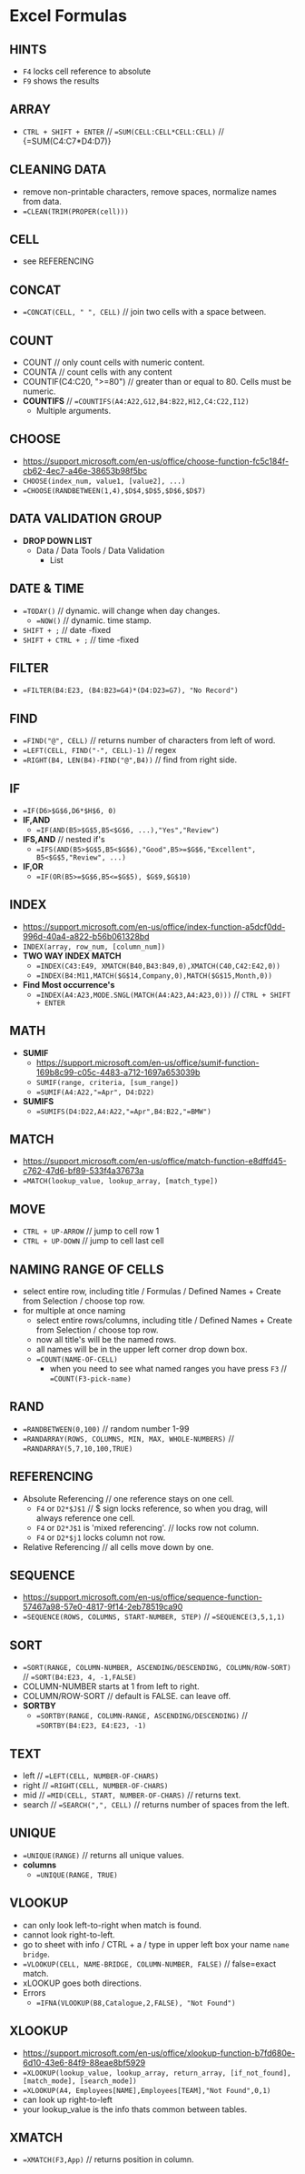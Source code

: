 # Excel Formulas

## HINTS

- `F4` locks cell reference to absolute
- `F9` shows the results

## ARRAY

- `CTRL + SHIFT + ENTER` // `=SUM(CELL:CELL*CELL:CELL)` // {=SUM(C4:C7\*D4:D7)}

## CLEANING DATA

- remove non-printable characters, remove spaces, normalize names from data.
- `=CLEAN(TRIM(PROPER(cell)))`

## CELL

- see REFERENCING

## CONCAT

- `=CONCAT(CELL, " ", CELL)` // join two cells with a space between.

## COUNT

- COUNT // only count cells with numeric content.
- COUNTA // count cells with any content
- COUNTIF(C4:C20, ">=80") // greater than or equal to 80. Cells must be numeric.
- **COUNTIFS** // `=COUNTIFS(A4:A22,G12,B4:B22,H12,C4:C22,I12)`
  - Multiple arguments.

## CHOOSE

- <https://support.microsoft.com/en-us/office/choose-function-fc5c184f-cb62-4ec7-a46e-38653b98f5bc>
- `CHOOSE(index_num, value1, [value2], ...)`
- `=CHOOSE(RANDBETWEEN(1,4),$D$4,$D$5,$D$6,$D$7)`

## DATA VALIDATION GROUP

- **DROP DOWN LIST**
  - Data / Data Tools / Data Validation
    - List

## DATE & TIME

- `=TODAY()` // dynamic. will change when day changes.
  - `=NOW()` // dynamic. time stamp.
- `SHIFT + ;` // date -fixed
- `SHIFT + CTRL + ;` // time -fixed

## FILTER

- `=FILTER(B4:E23, (B4:B23=G4)*(D4:D23=G7), "No Record")`

## FIND

- `=FIND("@", CELL)` // returns number of characters from left of word.
- `=LEFT(CELL, FIND("-", CELL)-1)` // regex
- `=RIGHT(B4, LEN(B4)-FIND("@",B4))` // find from right side.

## IF

- `=IF(D6>$G$6,D6*$H$6, 0)`
- **IF,AND**
  - `=IF(AND(B5>$G$5,B5<$G$6, ...),"Yes","Review")`
- **IFS,AND** // nested if's
  - `=IFS(AND(B5>$G$5,B5<$G$6),"Good",B5>=$G$6,"Excellent", B5<$G$5,"Review", ...)`
- **IF,OR**
  - `=IF(OR(B5>=$G$6,B5<=$G$5), $G$9,$G$10)`

## INDEX

- <https://support.microsoft.com/en-us/office/index-function-a5dcf0dd-996d-40a4-a822-b56b061328bd>
- `INDEX(array, row_num, [column_num])`
- **TWO WAY INDEX MATCH**
  - `=INDEX(C43:E49, XMATCH(B40,B43:B49,0),XMATCH(C40,C42:E42,0))`
  - `=INDEX(B4:M11,MATCH($G$14,Company,0),MATCH($G$15,Month,0))`
- **Find Most occurrence's**
  - `=INDEX(A4:A23,MODE.SNGL(MATCH(A4:A23,A4:A23,0)))` // `CTRL + SHIFT + ENTER`

## MATH

- **SUMIF**
  - <https://support.microsoft.com/en-us/office/sumif-function-169b8c99-c05c-4483-a712-1697a653039b>
  - `SUMIF(range, criteria, [sum_range])`
  - `=SUMIF(A4:A22,"=Apr", D4:D22)`
- **SUMIFS**
  - `=SUMIFS(D4:D22,A4:A22,"=Apr",B4:B22,"=BMW")`

## MATCH

- <https://support.microsoft.com/en-us/office/match-function-e8dffd45-c762-47d6-bf89-533f4a37673a>
- `=MATCH(lookup_value, lookup_array, [match_type])`

## MOVE

- `CTRL + UP-ARROW` // jump to cell row 1
- `CTRL + UP-DOWN` // jump to cell last cell

## NAMING RANGE OF CELLS

- select entire row, including title / Formulas / Defined Names + Create from Selection / choose top row.
- for multiple at once naming
  - select entire rows/columns, including title / Defined Names + Create from Selection / choose top row.
  - now all title's will be the named rows.
  - all names will be in the upper left corner drop down box.
  - `=COUNT(NAME-OF-CELL)`
    - when you need to see what named ranges you have press `F3` // `=COUNT(F3-pick-name)`

## RAND

- `=RANDBETWEEN(0,100)` // random number 1-99
- `=RANDARRAY(ROWS, COLUMNS, MIN, MAX, WHOLE-NUMBERS)` // `=RANDARRAY(5,7,10,100,TRUE)`

## REFERENCING

- Absolute Referencing // one reference stays on one cell.
  - `F4` or `D2*$J$1` // $ sign locks reference, so when you drag, will always reference one cell.
  - `F4` or `D2*J$1` is 'mixed referencing'. // locks row not column.
  - `F4` or `D2*$j1` locks column not row.
- Relative Referencing // all cells move down by one.

## SEQUENCE

- <https://support.microsoft.com/en-us/office/sequence-function-57467a98-57e0-4817-9f14-2eb78519ca90>
- `=SEQUENCE(ROWS, COLUMNS, START-NUMBER, STEP)` // `=SEQUENCE(3,5,1,1)`

## SORT

- `=SORT(RANGE, COLUMN-NUMBER, ASCENDING/DESCENDING, COLUMN/ROW-SORT)` // `=SORT(B4:E23, 4, -1,FALSE)`
- COLUMN-NUMBER starts at 1 from left to right.
- COLUMN/ROW-SORT // default is FALSE. can leave off.
- **SORTBY**
  - `=SORTBY(RANGE, COLUMN-RANGE, ASCENDING/DESCENDING)` // `=SORTBY(B4:E23, E4:E23, -1)`

## TEXT

- left // `=LEFT(CELL, NUMBER-OF-CHARS)`
- right // `=RIGHT(CELL, NUMBER-OF-CHARS)`
- mid // `=MID(CELL, START, NUMBER-OF-CHARS)` // returns text.
- search // `=SEARCH(",", CELL)` // returns number of spaces from the left.

## UNIQUE

- `=UNIQUE(RANGE)` // returns all unique values.
- **columns**
  - `=UNIQUE(RANGE, TRUE)`

## VLOOKUP

- can only look left-to-right when match is found.
- cannot look right-to-left.
- go to sheet with info / CTRL + a / type in upper left box your name `name bridge`.
- `=VLOOKUP(CELL, NAME-BRIDGE, COLUMN-NUMBER, FALSE)` // false=exact match.
- xLOOKUP goes both directions.
- Errors
  - `=IFNA(VLOOKUP(B8,Catalogue,2,FALSE), "Not Found")`

## XLOOKUP

- <https://support.microsoft.com/en-us/office/xlookup-function-b7fd680e-6d10-43e6-84f9-88eae8bf5929>
- `=XLOOKUP(lookup_value, lookup_array, return_array, [if_not_found], [match_mode], [search_mode])`
- `=XLOOKUP(A4, Employees[NAME],Employees[TEAM],"Not Found",0,1)`
- can look up right-to-left
- your lookup_value is the info thats common between tables.

## XMATCH

- `=XMATCH(F3,App)` // returns position in column.
